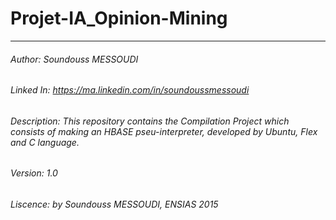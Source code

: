 # Projet-IA_Opinion-Mining
----------------------------------------------------------------------------------------------
###### Author: Soundouss MESSOUDI
###### Linked In: https://ma.linkedin.com/in/soundoussmessoudi
###### Description: This repository contains the Compilation Project which consists of making an HBASE pseu-interpreter, developed by Ubuntu, Flex and C language.
###### Version: 1.0
###### Liscence: by Soundouss MESSOUDI, ENSIAS 2015


